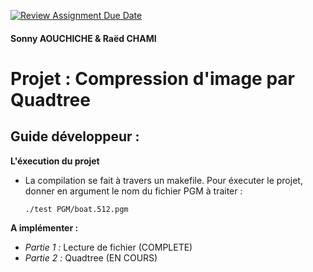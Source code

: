[![Review Assignment Due Date](https://classroom.github.com/assets/deadline-readme-button-22041afd0340ce965d47ae6ef1cefeee28c7c493a6346c4f15d667ab976d596c.svg)](https://classroom.github.com/a/LZABp_05)
#### Sonny AOUCHICHE & Raëd CHAMI
# Projet : Compression d'image par Quadtree  

## Guide développeur :  
**L'éxecution du projet**  
- La compilation se fait à travers un makefile. Pour éxecuter le projet, donner en argument le nom du fichier PGM à traiter :
  
  ```./test PGM/boat.512.pgm```

**A implémenter :**  
- *Partie 1 :*
  Lecture de fichier (COMPLETE)
- *Partie 2 :*
  Quadtree (EN COURS)
